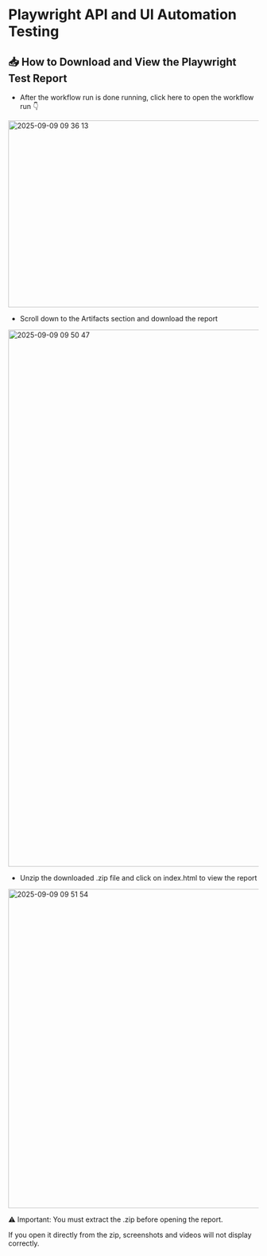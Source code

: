 # Playwright API and UI Automation Testing
## 📥 How to Download and View the Playwright Test Report
- After the workflow run is done running, click here to open the workflow run 👇
<img width="864" height="376" alt="2025-09-09 09 36 13" src="https://github.com/user-attachments/assets/75659bda-34ee-4ac6-b409-9f4de88bf763" />


- Scroll down to the Artifacts section and download the report
<img width="1928" height="1080" alt="2025-09-09 09 50 47" src="https://github.com/user-attachments/assets/c389371d-b0ca-424f-8121-3b33127fa40e" />

- Unzip the downloaded .zip file and click on index.html to view the report
<img width="1140" height="642" alt="2025-09-09 09 51 54" src="https://github.com/user-attachments/assets/5f4d3d6e-5138-4dcd-bf8f-e96dac7b0a27" />

⚠️ Important: You must extract the .zip before opening the report.

If you open it directly from the zip, screenshots and videos will not display correctly.

